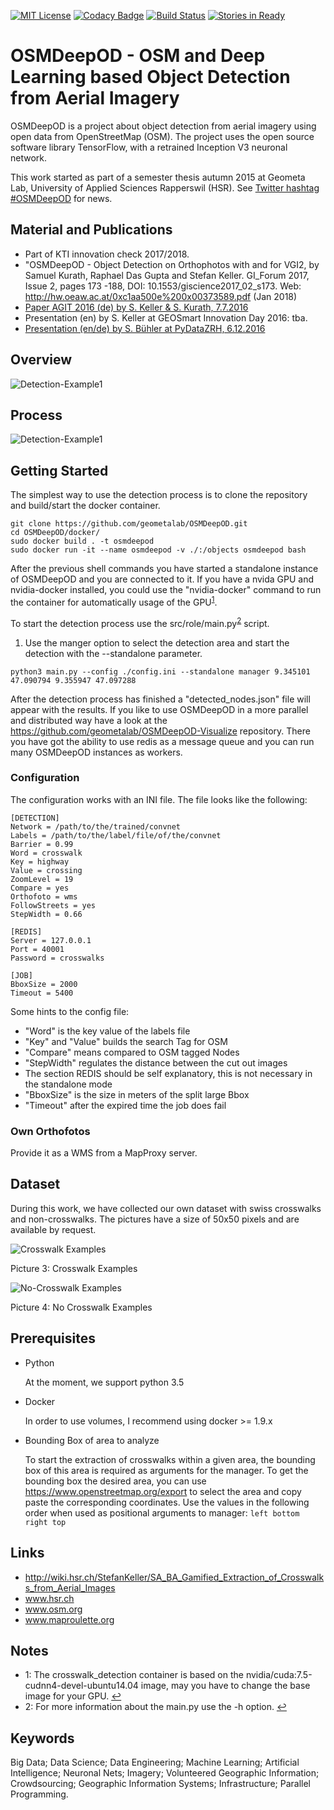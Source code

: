 [![MIT License](https://img.shields.io/badge/license-MIT-blue.svg)](LICENSE)
[![Codacy Badge](https://api.codacy.com/project/badge/grade/6d2ec33de73d4f929dfab6c0f186f1d7)](https://www.codacy.com/app/marcelhuberfoo/OSM-Crosswalk-Detection)
[![Build Status](https://travis-ci.org/geometalab/OSMDeepOD.svg?branch=master)](https://travis-ci.org/geometalab/OSMDeepOD)
[![Stories in Ready](https://badge.waffle.io/geometalab/OSM-Crosswalk-Detection.svg?label=ready&title=Ready)](http://waffle.io/geometalab/OSM-Crosswalk-Detection)


#  OSMDeepOD - OSM and Deep Learning based Object Detection from Aerial Imagery 

OSMDeepOD is a project about object detection from aerial imagery using open data from OpenStreetMap (OSM).
The project uses the open source software library TensorFlow, with a retrained Inception V3 neuronal network.

This work started as part of a semester thesis autumn 2015 at Geometa Lab, University of Applied Sciences Rapperswil (HSR). See [Twitter hashtag #OSMDeepOD](https://twitter.com/hashtag/OSMDeepOD) for news.

## Material and Publications
 * Part of KTI innovation check 2017/2018.
 * "OSMDeepOD - Object Detection on Orthophotos with and for VGI2, by Samuel Kurath, Raphael Das Gupta and Stefan Keller. GI_Forum 2017, Issue 2, pages 173 -188, DOI: 10.1553/giscience2017_02_s173. Web: http://hw.oeaw.ac.at/0xc1aa500e%200x00373589.pdf (Jan 2018)
 * [Paper AGIT 2016 (de) by S. Keller & S. Kurath, 7.7.2016](http://gispoint.de/gisopen-paper/3875-erkennung-von-fussgaengerstreifen-aus-orthophotos/agit.html?IDjournalTitle=5&tx_browser_pi1[IDedition]=5)
 * Presentation (en) by S. Keller at GEOSmart Innovation Day 2016: tba.
 * [Presentation (en/de) by S. Bühler at PyDataZRH, 6.12.2016](https://twitter.com/SeverinBuhler/status/803193080211996672)

## Overview
![Detection-Example1](imgs/big_picture.png)

## Process
![Detection-Example1](imgs/process.png)

## Getting Started
The simplest way to use the detection process is to clone the repository and build/start the docker container.

```
git clone https://github.com/geometalab/OSMDeepOD.git
cd OSMDeepOD/docker/
sudo docker build . -t osmdeepod
sudo docker run -it --name osmdeepod -v ./:/objects osmdeepod bash
```

After the previous shell commands you have started a standalone instance of OSMDeepOD and you are connected to it.
If you have a nvida GPU and nvidia-docker installed, you could use the "nvidia-docker" command to run the container for automatically usage of the GPU<sup id="a1">[1](#GPU)</sup>.

To start the detection process use the src/role/main.py<sup id="a2">[2](#main)</sup> script.

1. Use the manger option to select the detection area and start the detection with the --standalone parameter.
```
python3 main.py --config ./config.ini --standalone manager 9.345101 47.090794 9.355947 47.097288
```

After the detection process has finished a "detected_nodes.json" file will appear with the results.
If you like to use OSMDeepOD in a more parallel and distributed way have a look at the https://github.com/geometalab/OSMDeepOD-Visualize repository.
There you have got the ability to use redis as a message queue and you can run many OSMDeepOD instances as workers.

### Configuration
The configuration works with an INI file.
The file looks like the following:
```
[DETECTION]
Network = /path/to/the/trained/convnet
Labels = /path/to/the/label/file/of/the/convnet
Barrier = 0.99
Word = crosswalk
Key = highway
Value = crossing
ZoomLevel = 19
Compare = yes
Orthofoto = wms
FollowStreets = yes
StepWidth = 0.66

[REDIS]
Server = 127.0.0.1
Port = 40001
Password = crosswalks

[JOB]
BboxSize = 2000
Timeout = 5400
```

Some hints to the config file:
 - "Word" is the key value of the labels file
 - "Key" and "Value" builds the search Tag for OSM
 - "Compare" means compared to OSM tagged Nodes
 - "StepWidth" regulates the distance between the cut out images
 - The section REDIS should be self explanatory, this is not necessary in the standalone mode
 - "BboxSize" is the size in meters of the split large Bbox
 - "Timeout" after the expired time the job does fail


### Own Orthofotos

Provide it as a WMS from a MapProxy server.

## Dataset
During this work, we have collected our own dataset with swiss crosswalks and non-crosswalks. The pictures have a size of 50x50 pixels and are available by request.

![Crosswalk Examples](imgs/Zebrastreifen_examples.png)

Picture 3: Crosswalk Examples

![No-Crosswalk Examples](imgs/No_Zebrastreifen_examples.png)

Picture 4: No Crosswalk Examples



## Prerequisites

- Python

  At the moment, we support python 3.5

- Docker

  In order to use volumes, I recommend using docker >= 1.9.x

- Bounding Box of area to analyze

  To start the extraction of crosswalks within a given area, the bounding box of this area is required as arguments for the manager. To get the bounding box the desired area, you can use https://www.openstreetmap.org/export to select the area and copy paste the corresponding coordinates. Use the values in the following order when used as positional arguments to manager: `left bottom right top`



## Links
- http://wiki.hsr.ch/StefanKeller/SA_BA_Gamified_Extraction_of_Crosswalks_from_Aerial_Images
- www.hsr.ch
- www.osm.org
- www.maproulette.org


## Notes
 - <a name="GPU">1</a>: The crosswalk_detection container is based on the nvidia/cuda:7.5-cudnn4-devel-ubuntu14.04 image, may you have to change the base image for your GPU. [↩](#a1)
 - <a name="main">2</a>: For more information about the main.py use the -h option. [↩](#a2)


## Keywords
Big Data; Data Science; Data Engineering; Machine Learning; Artificial Intelligence; Neuronal Nets; Imagery; Volunteered Geographic Information; Crowdsourcing; Geographic Information Systems; Infrastructure; Parallel Programming.
